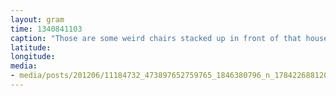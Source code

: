 ```yaml
---
layout: gram
time: 1340841103
caption: "Those are some weird chairs stacked up in front of that house."
latitude: 
longitude: 
media:
- media/posts/201206/11184732_473897652759765_1846380796_n_17842268812000351.jpg
---
```

